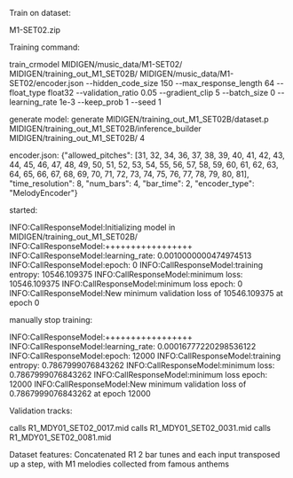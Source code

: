 
Train on dataset:

M1-SET02.zip

Training command:

train_crmodel MIDIGEN/music_data/M1-SET02/ MIDIGEN/training_out_M1_SET02B/ MIDIGEN/music_data/M1-SET02/encoder.json --hidden_code_size 150 --max_response_length 64 --float_type float32 --validation_ratio 0.05 --gradient_clip 5 --batch_size 0 --learning_rate 1e-3 --keep_prob 1 --seed 1

generate model:
generate MIDIGEN/training_out_M1_SET02B/dataset.p MIDIGEN/training_out_M1_SET02B/inference_builder MIDIGEN/training_out_M1_SET02B/ 4

encoder.json:
{"allowed_pitches": [31, 32, 34, 36, 37, 38, 39, 40, 41, 42, 43, 44, 45, 46, 47, 48, 49, 50, 51, 52, 53, 54, 55, 56, 57, 58, 59, 60, 61, 62, 63, 64, 65, 66, 67, 68, 69, 70, 71, 72, 73, 74, 75, 76, 77, 78, 79, 80, 81], "time_resolution": 8, "num_bars": 4, "bar_time": 2, "encoder_type": "MelodyEncoder"}

started:

INFO:CallResponseModel:Initializing model in MIDIGEN/training_out_M1_SET02B/
INFO:CallResponseModel:+++++++++++++++++
INFO:CallResponseModel:learning_rate: 0.0010000000474974513
INFO:CallResponseModel:epoch: 0
INFO:CallResponseModel:training entropy: 10546.109375
INFO:CallResponseModel:minimum loss: 10546.109375
INFO:CallResponseModel:minimum loss epoch: 0
INFO:CallResponseModel:New minimum validation loss of 10546.109375 at epoch 0

manually stop training:

INFO:CallResponseModel:+++++++++++++++++
INFO:CallResponseModel:learning_rate: 0.00016777220298536122
INFO:CallResponseModel:epoch: 12000
INFO:CallResponseModel:training entropy: 0.7867999076843262
INFO:CallResponseModel:minimum loss: 0.7867999076843262
INFO:CallResponseModel:minimum loss epoch: 12000
INFO:CallResponseModel:New minimum validation loss of 0.7867999076843262 at epoch 12000

Validation tracks:

calls R1_MDY01_SET02_0017.mid
calls R1_MDY01_SET02_0031.mid
calls R1_MDY01_SET02_0081.mid

Dataset features:
Concatenated R1 2 bar tunes and each input transposed up a step, with M1 melodies collected from famous anthems
